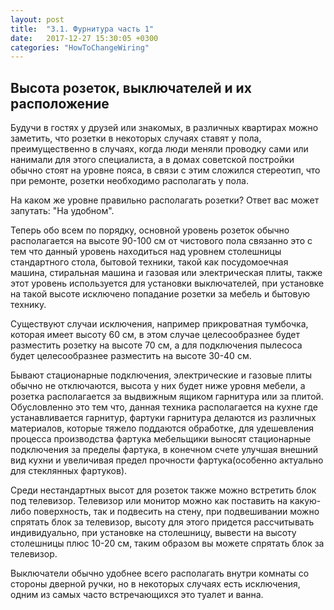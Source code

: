 ```yaml
---
layout: post
title:  "3.1. Фурнитура часть 1"
date:   2017-12-27 15:30:05 +0300
categories: "HowToChangeWiring"
---
```

<h2>Высота розеток, выключателей и их расположение</h2>
Будучи в гостях у друзей или знакомых, в различных квартирах можно заметить, что розетки в некоторых случаях ставят у пола, преимущественно в случаях, когда люди меняли проводку сами или нанимали для этого специалиста, а в домах советской постройки обычно стоят на уровне пояса, в связи с этим сложился стереотип, что при ремонте, розетки необходимо располагать у пола.

На каком же уровне правильно располагать розетки?
Ответ вас может запутать: "На удобном".

Теперь обо всем по порядку, основной уровень розеток обычно располагается на высоте 90-100 см от чистового пола связанно это с тем что данный уровень находиться над уровнем столешницы стандартного стола, бытовой техники, такой как посудомоечная машина, стиральная машина и газовая или электрическая плиты, также этот уровень используется для установки выключателей, при установке на такой высоте исключено попадание розетки за мебель и бытовую технику.

Существуют случаи исключения, например прикроватная тумбочка, которая имеет высоту 60 см, в этом случае целесообразнее будет разместить розетку на высоте 70 см, а для подключения пылесоса будет целесообразнее разместить на высоте 30-40 см.

Бывают стационарные подключения, электрические и газовые плиты обычно не отключаются, высота у них будет ниже уровня мебели, а розетка располагается за выдвижным ящиком гарнитура или за плитой. Обусловленно это тем что, данная техника располагается на кухне где устанавливается гарнитур, фартуки гарнитура делаются из различных материалов, которые тяжело поддаются обработке, для удешевления процесса производства фартука мебельщики выносят стационарные подключения за пределы фартука, в конечном счете улучшая внешний вид кухни и увеличивая предел прочности фартука(особенно актуально для стеклянных фартуков).

Среди нестандартных высот для розеток также можно встретить блок под телевизор. Телевизор или монитор можно как поставить на какую-либо поверхность, так и подвесить на стену, при подвешивании можно спрятать блок за телевизор, высоту для этого придется рассчитывать индивидуально, при установке на столешницу, вывести на высоту столешницы плюс 10-20 см, таким образом вы можете спрятать блок за телевизор. 

Выключатели обычно удобнее всего располагать внутри комнаты со стороны дверной ручки, но в некоторых случаях есть исключения, одним из самых часто встречающихся это туалет и ванна.